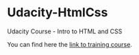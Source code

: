 # Udacity-HtmlCss

Udacity Course - Intro to HTML and CSS

You can find here the [link to training course](https://www.udacity.com/course/intro-to-html-and-css--ud304).





